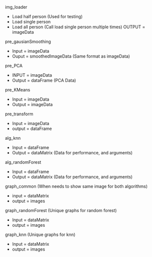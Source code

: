 img_loader
- Load half person (Used for testing)
- Load single person
- Load all person (Call load single person multiple times)
OUTPUT = imageData

pre_gausianSmoothing
- Input = imageData
- Ouput = smoothedImageData (Same format as imageData)

pre_PCA
- INPUT = imageData
- Output = dataFrame (PCA Data)

pre_KMeans
- Input = imageData
- Output = imageData

pre_transform
- Input = imageData
- output = dataFrame

alg_knn
- Input = dataFrame
- Output = dataMatrix (Data for performance, and arguments)

alg_randomForest
- Input = dataFrame
- Output = dataMatrix (Data for performance, and arguments)

graph_common (When needs to show same image for both algorithms)
- input = dataMatrix
- output = images

graph_randomForest (Unique graphs for random forest)
- Input = dataMatrix
- output = images

graph_knn (Unique graphs for knn)
- Input = dataMatrix
- output = images
